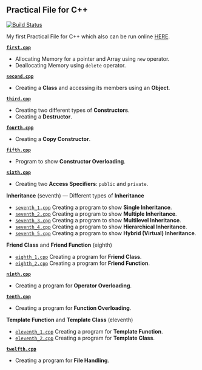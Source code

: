 Practical File for C++
---

[![Build Status](https://travis-ci.org/crazyuploader/CPP.svg?branch=master)](https://travis-ci.org/crazyuploader/CPP)

My first Practical File for C++ which also can be run online [HERE](https://practicalcpp.jugalkishore.repl.run/).

<b>[`first.cpp`](/Practical_File/first.cpp)</b>
* Allocating Memory for a pointer and Array using `new` operator.
* Deallocating Memory using `delete` operator.

<b>[`second.cpp`](/Practical_File/second.cpp)</b>
* Creating a **Class** and accessing its members using an **Object**.

<b>[`third.cpp`](/Practical_File/third.cpp)</b>
* Creating two different types of **Constructors**.
* Creating a **Destructor**.

<b>[`fourth.cpp`](/Practical_File/fourth.cpp)</b>
* Creating a **Copy Constructor**.

<b>[`fifth.cpp`](/Practical_File/fifth.cpp)</b>
* Program to show **Constructor Overloading**.

<b>[`sixth.cpp`](/Practical_File/sixth.cpp)</b>
* Creating two **Access Specifiers**: `public` and `private`.

<b>Inheritance</b> (seventh) — Different types of **Inheritance**
* [`seventh_1.cpp`](/Practical_File/seventh_1.cpp) Creating a program to show **Single Inheritance**.
* [`seventh_2.cpp`](/Practical_File/seventh_2.cpp) Creating a program to show **Multiple Inheritance**.
* [`seventh_3.cpp`](/Practical_File/seventh_3.cpp) Creating a program to show **Multilevel Inheritance**.
* [`seventh_4.cpp`](/Practical_File/seventh_4.cpp) Creating a program to show **Hierarchical Inheritance**.
* [`seventh_5.cpp`](/Practical_File/seventh_5.cpp) Creating a program to show **Hybrid (Virtual) Inheritance**.

<b>Friend Class</b> and <b>Friend Function</b> (eighth)
* [`eighth_1.cpp`](/Practical_File/eighth_1.cpp) Creating a program for **Friend Class**.
* [`eighth_2.cpp`](/Practical_File/eighth_2.cpp) Creating a program for **Friend Function**.

<b>[`ninth.cpp`](/Practical_File/ninth.cpp)</b>
* Creating a program for **Operator Overloading**.

<b>[`tenth.cpp`](/Practical_File/tenth.cpp)</b>
* Creating a program for **Function Overloading**.

<b>Template Function</b> and <b>Template Class</b> (eleventh)
* [`eleventh_1.cpp`](/Practical_File/eleventh_1.cpp) Creating a program for **Template Function**.
* [`eleventh_2.cpp`](/Practical_File/eleventh_2.cpp) Creating a program for **Template Class**.

<b>[`twelfth.cpp`](/Practical_File/twelfth.cpp)</b>
* Creating a program for **File Handling**.
